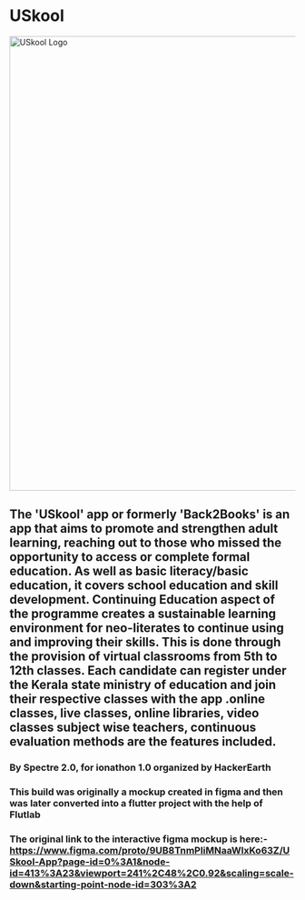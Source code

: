 # USkool

<img width="800" alt="USkool Logo" src="https://user-images.githubusercontent.com/85440373/160920004-1acf5aa8-87ac-4151-b0a9-4fb527d2e430.png">


## The 'USkool' app or formerly 'Back2Books' is an app that aims to promote and strengthen adult learning, reaching out to those who missed the opportunity to access or complete formal education. As well as basic literacy/basic education, it covers school education and skill development. Continuing Education aspect of the programme creates a sustainable learning environment for neo-literates to continue using and improving their skills. This is done through the provision of virtual classrooms from 5th to 12th classes. Each candidate can register under the Kerala state ministry of education and join their respective classes with the app .online classes, live classes, online libraries, video classes subject wise teachers, continuous evaluation methods are the features included.

### By Spectre 2.0, for ionathon 1.0 organized by HackerEarth

### This build was originally a mockup created in figma and then was later converted into a flutter project with the help of Flutlab

### The original link to the interactive figma mockup is here:- https://www.figma.com/proto/9UB8TnmPIiMNaaWlxKo63Z/USkool-App?page-id=0%3A1&node-id=413%3A23&viewport=241%2C48%2C0.92&scaling=scale-down&starting-point-node-id=303%3A2

